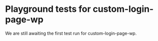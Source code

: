 # Playground tests for custom-login-page-wp
We are still awaiting the first test run for custom-login-page-wp.
